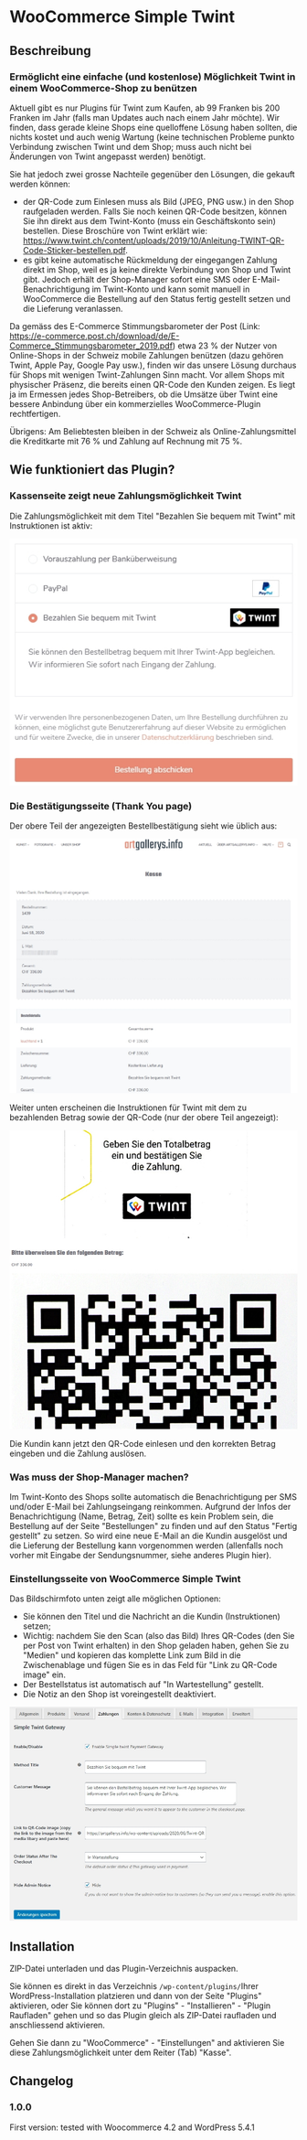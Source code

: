 # WooCommerce Simple Twint #

## Beschreibung ##

### Ermöglicht eine einfache (und kostenlose) Möglichkeit Twint in einem WooCommerce-Shop zu benützen ###

Aktuell gibt es nur Plugins für Twint zum Kaufen, ab 99 Franken bis 200 Franken im Jahr (falls man Updates auch nach einem Jahr möchte). Wir finden, dass gerade kleine Shops eine quelloffene Lösung haben sollten, die nichts kostet und auch wenig Wartung (keine technischen Probleme punkto Verbindung zwischen Twint und dem Shop; muss auch nicht bei Änderungen von Twint angepasst werden) benötigt.

Sie hat jedoch zwei grosse Nachteile gegenüber den Lösungen, die gekauft werden können:

- der QR-Code zum Einlesen muss als Bild (JPEG, PNG usw.) in den Shop raufgeladen werden. Falls Sie noch keinen QR-Code besitzen, können Sie ihn direkt aus dem Twint-Konto (muss ein Geschäftskonto sein) bestellen. Diese Broschüre von Twint erklärt wie: https://www.twint.ch/content/uploads/2019/10/Anleitung-TWINT-QR-Code-Sticker-bestellen.pdf.
- es gibt keine automatische Rückmeldung der eingegangen Zahlung direkt im Shop, weil es ja keine direkte Verbindung von Shop und Twint gibt. Jedoch erhält der Shop-Manager sofort eine SMS oder E-Mail-Benachrichtigung im Twint-Konto und kann somit manuell in WooCommerce die Bestellung auf den Status fertig gestellt setzen und die Lieferung veranlassen.

Da gemäss des E-Commerce Stimmungsbarometer der Post (Link: https://e-commerce.post.ch/download/de/E-Commerce_Stimmungsbarometer_2019.pdf) etwa 23 % der Nutzer von Online-Shops in der Schweiz mobile Zahlungen benützen (dazu gehören Twint, Apple Pay, Google Pay usw.), finden wir das unsere Lösung durchaus für Shops mit wenigen Twint-Zahlungen Sinn macht. Vor allem Shops mit physischer Präsenz, die bereits einen QR-Code den Kunden zeigen. Es liegt ja im Ermessen jedes Shop-Betreibers, ob die Umsätze über Twint eine bessere Anbindung über ein kommerzielles WooCommerce-Plugin rechtfertigen.

Übrigens: Am Beliebtesten bleiben in der Schweiz als Online-Zahlungsmittel die Kreditkarte mit 76 % und Zahlung auf Rechnung mit 75 %.

## Wie funktioniert das Plugin? ###

### Kassenseite zeigt neue Zahlungsmöglichkeit Twint ###

Die Zahlungsmöglichkeit mit dem Titel "Bezahlen Sie bequem mit Twint" mit Instruktionen ist aktiv:

![simple-twint-screenshot-1](simple-twint-screenshot-1.jpg)

### Die Bestätigungsseite (Thank You page) ###

Der obere Teil der angezeigten Bestellbestätigung sieht wie üblich aus:

![simple-twint-screenshot-2](simple-twint-screenshot-2.jpg)

Weiter unten erscheinen die Instruktionen für Twint mit dem zu bezahlenden Betrag sowie der QR-Code (nur der obere Teil angezeigt):

![simple-twint-screenshot-3](simple-twint-screenshot-3.jpg)

Die Kundin kann jetzt den QR-Code einlesen und den korrekten Betrag eingeben und die Zahlung auslösen.

### Was muss der Shop-Manager machen? ###

Im Twint-Konto des Shops sollte automatisch die Benachrichtigung per SMS und/oder E-Mail bei Zahlungseingang reinkommen. Aufgrund der Infos der Benachrichtigung (Name, Betrag, Zeit) sollte es kein Problem sein, die Bestellung auf der Seite "Bestellungen" zu finden und auf den Status "Fertig gestellt" zu setzen. So wird eine neue E-Mail an die Kundin ausgelöst und die Lieferung der Bestellung kann vorgenommen werden (allenfalls noch vorher mit Eingabe der Sendungsnummer, siehe anderes Plugin hier).


### Einstellungsseite von WooCommerce Simple Twint ###

Das Bildschirmfoto unten zeigt alle möglichen Optionen:

- Sie können den Titel und die Nachricht an die Kundin (Instruktionen) setzen;
- Wichtig: nachdem Sie den Scan (also das Bild) Ihres QR-Codes (den Sie per Post von Twint erhalten) in den Shop geladen haben, gehen Sie zu "Medien" und kopieren das komplette Link zum Bild in die Zwischenablage und fügen Sie es in das Feld für "Link zu QR-Code image" ein.
- Der Bestellstatus ist automatisch auf "In Wartestellung" gestellt.
- Die Notiz an den Shop ist voreingestellt deaktiviert.

![simple-twint-screenshot-4](simple-twint-screenshot-4.jpg)

## Installation ##
ZIP-Datei unterladen und das Plugin-Verzeichnis auspacken.

Sie können es direkt in das Verzeichnis `/wp-content/plugins/`Ihrer WordPress-Installation platzieren und dann von der Seite "Plugins" aktivieren, oder Sie können dort zu "Plugins" - "Installieren" - "Plugin Raufladen" gehen und so das Plugin gleich als ZIP-Datei raufladen und anschliessend aktivieren.

Gehen Sie dann zu "WooCommerce" - "Einstellungen" and aktivieren Sie diese Zahlungsmöglichkeit unter dem Reiter (Tab) "Kasse".

## Changelog ##

### 1.0.0 ###
First version: tested with Woocommerce 4.2 and WordPress 5.4.1
